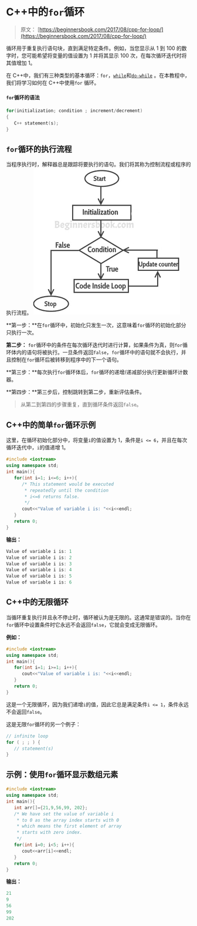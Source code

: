 # C++中的`for`循环

> 原文： [https://beginnersbook.com/2017/08/cpp-for-loop/](https://beginnersbook.com/2017/08/cpp-for-loop/)

循环用于重复执行语句块，直到满足特定条件。例如，当您显示从 1 到 100 的数字时，您可能希望将变量的值设置为 1 并将其显示 100 次，在每次循环迭代时将其值增加 1。

在 C++中，我们有三种类型的基本循环：`for`，[`while`](https://beginnersbook.com/2017/08/cpp-while-loop/)和[`do-while`](https://beginnersbook.com/2017/08/cpp-do-while-loop/) 。在本教程中，我们将学习如何在 C++中使用`for` 循环。

#### `for`循环的语法

```cpp
for(initialization; condition ; increment/decrement)
{
   C++ statement(s);
}
```

## `for`循环的执行流程

当程序执行时，解释器总是跟踪将要执行的语句。我们将其称为控制流程或程序的执行流程。
![C++ for loop flow diagram](img/381b698f62d8866bf5d4ebd795d78400.jpg)

**第一步：**在`for`循环中，初始化只发生一次，这意味着`for`循环的初始化部分只执行一次。

**第二步：** `for`循环中的条件在每次循环迭代时进行计算，如果条件为真，则`for`循环体内的语句将被执行。一旦条件返回`false`，`for`循环中的语句就不会执行，并且控制在`for`循环后被转移到程序中的下一个语句。

**第三步：**每次执行`for`循环体后，`for`循环的递增/递减部分执行更新循环计数器。

**第四步：**第三步后，控制跳转到第二步，重新评估条件。

> 从第二到第四的步骤重复，直到循环条件返回`false`。

## C++中的简单`for`循环示例

这里，在循环初始化部分中，将变量`i`的值设置为 1，条件是`i <= 6`，并且在每次循环迭代中，`i`的值递增 1。

```cpp
#include <iostream>
using namespace std;
int main(){
   for(int i=1; i<=6; i++){
      /* This statement would be executed
       * repeatedly until the condition
       * i<=6 returns false.
       */
      cout<<"Value of variable i is: "<<i<<endl;
   }
   return 0;
}
```

**输出：**

```cpp
Value of variable i is: 1
Value of variable i is: 2
Value of variable i is: 3
Value of variable i is: 4
Value of variable i is: 5
Value of variable i is: 6

```

## C++中的无限循环

当循环重复执行并且永不停止时，循环被认为是无限的。这通常是错误的。当你在`for`循环中设置条件时它永远不会返回`false`，它就会变成无限循环。

**例如：**

```cpp
#include <iostream>
using namespace std;
int main(){
   for(int i=1; i>=1; i++){
      cout<<"Value of variable i is: "<<i<<endl;
   }
   return 0;
}
```

这是一个无限循环，因为我们递增`i`的值，因此它总是满足条件`i <= 1`，条件永远不会返回`false`。

这是无限`for`循环的另一个例子：

```cpp
// infinite loop
for ( ; ; ) {
   // statement(s)
}
```

## 示例：使用`for`循环显示数组元素

```cpp
#include <iostream>
using namespace std;
int main(){
   int arr[]={21,9,56,99, 202};
   /* We have set the value of variable i
    * to 0 as the array index starts with 0
    * which means the first element of array 
    * starts with zero index.
    */
   for(int i=0; i<5; i++){
      cout<<arr[i]<<endl;
   }
   return 0;
}
```

**输出：**

```cpp
21
9
56
99
202

```